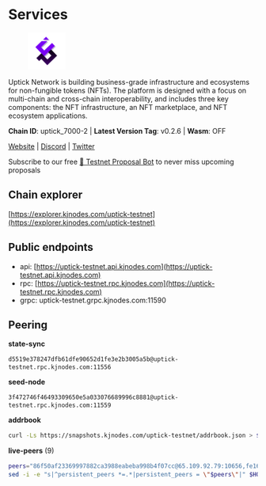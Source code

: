 # Services

<figure><img src="https://raw.githubusercontent.com/kj89/cosmos-images/main/logos/uptick.png" alt=""><figcaption></figcaption></figure>

Uptick Network is building business-grade infrastructure and  ecosystems for non-fungible tokens (NFTs). The platform is  designed with a focus on multi-chain and cross-chain interoperability,  and includes three key components: the NFT infrastructure, an NFT  marketplace, and NFT ecosystem applications.

**Chain ID**: uptick_7000-2 | **Latest Version Tag**: v0.2.6 | **Wasm**: OFF

[Website](https://uptick.network) | [Discord](https://discord.gg/UzeHS7fu5H) | [Twitter](https://twitter.com/uptickproject)



Subscribe to our free [🤖 Testnet Proposal Bot](https://t.me/kjnodes_testnet_proposal_bot) to never miss upcoming proposals


## Chain explorer
[https://explorer.kjnodes.com/uptick-testnet](https://explorer.kjnodes.com/uptick-testnet)

## Public endpoints

* api: [https://uptick-testnet.api.kjnodes.com](https://uptick-testnet.api.kjnodes.com)
* rpc: [https://uptick-testnet.rpc.kjnodes.com](https://uptick-testnet.rpc.kjnodes.com)
* grpc: uptick-testnet.grpc.kjnodes.com:11590

## Peering

**state-sync**

```text
d5519e378247dfb61dfe90652d1fe3e2b3005a5b@uptick-testnet.rpc.kjnodes.com:11556
```

**seed-node**

```text
3f472746f46493309650e5a033076689996c8881@uptick-testnet.rpc.kjnodes.com:11559
```

**addrbook**
```bash
curl -Ls https://snapshots.kjnodes.com/uptick-testnet/addrbook.json > $HOME/.uptickd/config/addrbook.json
```

**live-peers** (9)
```bash
peers="86f50af23369997882ca3988eabeba998b4f07cc@65.109.92.79:10656,fe1604c718ab19e8763ad85ed439aad5b5162718@51.250.94.153:26656,d5519e378247dfb61dfe90652d1fe3e2b3005a5b@65.109.68.190:11556,b483acbcae7ccd1244f588144245e9d1124c3de5@88.99.56.200:26666,6a775f6034f64827a6220de07b1ad344284bbf51@194.163.155.84:46656,5368bc0c12a7bfd9d69ba192b06f2be97d28e7ef@185.239.209.56:31656,2298edffe9306e4d9370233c1d29dab567829095@144.91.78.28:26656,7a4f1c0baa2ff31c02163fb658c4eb8d119193c7@95.214.52.173:18656,0afb5ce897e69eec34fb32bf87f4a2f93f79e0b3@65.109.65.210:30656"
sed -i -e "s|^persistent_peers *=.*|persistent_peers = \"$peers\"|" $HOME/.uptickd/config/config.toml
```
